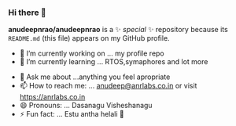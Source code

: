 ### Hi there 👋


**anudeepnrao/anudeepnrao** is a ✨ _special_ ✨ repository because its `README.md` (this file) appears on my GitHub profile.



- 🔭 I’m currently working on ... my profile repo
- 🌱 I’m currently learning ... RTOS,symaphores and lot more 
<!--👯 I’m looking to collaborate on ...
- 🤔 I’m looking for help with ...
-->
- 💬 Ask me about ...anything you feel apropriate
- 📫 How to reach me: ...  anudeep@anrlabs.co.in or visit https://anrlabs.co.in
- 😄 Pronouns: ... Dasanagu Visheshanagu
- ⚡ Fun fact: ... Estu antha helali 🤔

